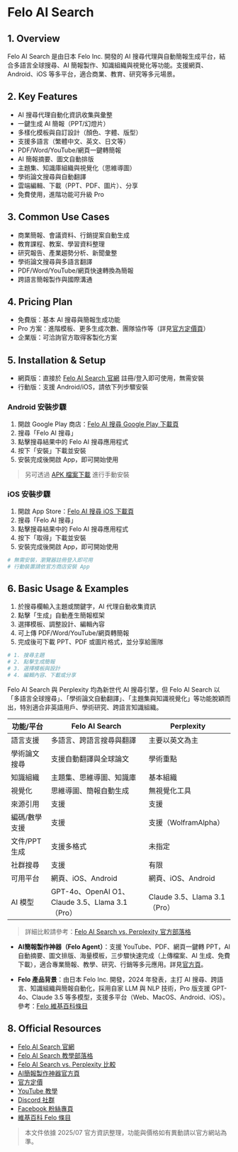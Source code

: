 # Felo AI Search

## 1. Overview
Felo AI Search 是由日本 Felo Inc. 開發的 AI 搜尋代理與自動簡報生成平台，結合多語言全球搜尋、AI 簡報製作、知識組織與視覺化等功能。支援網頁、Android、iOS 等多平台，適合商業、教育、研究等多元場景。

## 2. Key Features
- AI 搜尋代理自動化資訊收集與彙整
- 一鍵生成 AI 簡報（PPT/幻燈片）
- 多樣化模板與自訂設計（顏色、字體、版型）
- 支援多語言（繁體中文、英文、日文等）
- PDF/Word/YouTube/網頁一鍵轉簡報
- AI 簡報摘要、圖文自動排版
- 主題集、知識庫組織與視覺化（思維導圖）
- 學術論文搜尋與自動翻譯
- 雲端編輯、下載（PPT、PDF、圖片）、分享
- 免費使用，進階功能可升級 Pro

## 3. Common Use Cases
- 商業簡報、會議資料、行銷提案自動生成
- 教育課程、教案、學習資料整理
- 研究報告、產業趨勢分析、新聞彙整
- 學術論文搜尋與多語言翻譯
- PDF/Word/YouTube/網頁快速轉換為簡報
- 跨語言簡報製作與國際溝通

## 4. Pricing Plan
- 免費版：基本 AI 搜尋與簡報生成功能
- Pro 方案：進階模板、更多生成次數、團隊協作等（詳見[官方定價頁](https://felo.ai/search)）
- 企業版：可洽詢官方取得客製化方案

## 5. Installation & Setup
- 網頁版：直接於 [Felo AI Search 官網](https://felo.ai/search) 註冊/登入即可使用，無需安裝
- 行動版：支援 Android/iOS，請依下列步驟安裝

### Android 安裝步驟
1. 開啟 Google Play 商店：[Felo AI 搜尋 Google Play 下載頁](https://play.google.com/store/apps/details?id=ai.felo.search)
2. 搜尋「Felo AI 搜尋」
3. 點擊搜尋結果中的 Felo AI 搜尋應用程式
4. 按下「安裝」下載並安裝
5. 安裝完成後開啟 App，即可開始使用
> 另可透過 [APK 檔案下載](https://www.pgyer.com/biwcx6EA) 進行手動安裝

### iOS 安裝步驟
1. 開啟 App Store：[Felo AI 搜尋 iOS 下載頁](https://apps.apple.com/app/id6598782546)
2. 搜尋「Felo AI 搜尋」
3. 點擊搜尋結果中的 Felo AI 搜尋應用程式
4. 按下「取得」下載並安裝
5. 安裝完成後開啟 App，即可開始使用

```bash
# 無需安裝，瀏覽器註冊登入即可用
# 行動裝置請依官方商店安裝 App
```

## 6. Basic Usage & Examples
1. 於搜尋欄輸入主題或關鍵字，AI 代理自動收集資訊
2. 點擊「生成」自動產生簡報框架
3. 選擇模板、調整設計、編輯內容
4. 可上傳 PDF/Word/YouTube/網頁轉簡報
5. 完成後可下載 PPT、PDF 或圖片格式，並分享給團隊

```bash
# 1. 搜尋主題
# 2. 點擊生成簡報
# 3. 選擇模板與設計
# 4. 編輯內容、下載或分享
```

Felo AI Search 與 Perplexity 均為新世代 AI 搜尋引擎，但 Felo AI Search 以「多語言全球搜尋」、「學術論文自動翻譯」、「主題集與知識視覺化」等功能脫穎而出，特別適合非英語用戶、學術研究、跨語言知識組織。

| 功能/平台         | Felo AI Search                | Perplexity                |
|------------------|------------------------------|---------------------------|
| 語言支援         | 多語言、跨語言搜尋與翻譯      | 主要以英文為主            |
| 學術論文搜尋     | 支援自動翻譯與全球論文        | 學術重點                  |
| 知識組織         | 主題集、思維導圖、知識庫      | 基本組織                  |
| 視覺化           | 思維導圖、簡報自動生成        | 無視覺化工具              |
| 來源引用         | 支援                          | 支援                      |
| 編碼/數學支援    | 支援                          | 支援（WolframAlpha）      |
| 文件/PPT 生成    | 支援多格式                    | 未指定                    |
| 社群搜尋         | 支援                          | 有限                      |
| 可用平台         | 網頁、iOS、Android            | 網頁、iOS、Android        |
| AI 模型          | GPT-4o、OpenAI O1、Claude 3.5、Llama 3.1（Pro） | Claude 3.5、Llama 3.1（Pro） |

> 詳細比較請參考：[Felo AI Search vs. Perplexity 官方部落格](https://felo.ai/zh-Hant/blog/felo-ai-search-vs-perplexity-comparison-alternative/)

- **AI簡報製作神器（Felo Agent）**：支援 YouTube、PDF、網頁一鍵轉 PPT，AI 自動摘要、圖文排版、海量模板，三步驟快速完成（上傳檔案、AI 生成、免費下載），適合專業簡報、教學、研究、行銷等多元應用。詳見[官方頁](https://felo.ai/zh-Hant/agents/aijian-bao-zhi-zuo-shen-qi-AAqAnghJuBDoLhr3FAew4W)。

- **Felo 產品背景**：由日本 Felo Inc. 開發，2024 年發表，主打 AI 搜尋、跨語言、知識組織與簡報自動化，採用自家 LLM 與 NLP 技術，Pro 版支援 GPT-4o、Claude 3.5 等多模型，支援多平台（Web、MacOS、Android、iOS）。參考：[Felo 維基百科條目](https://zh.wikipedia.org/zh-tw/Felo)

## 8. Official Resources
- [Felo AI Search 官網](https://felo.ai/search)
- [Felo AI Search 教學部落格](https://felo.ai/zh-Hant/blog/ai-presentation-creation-felo-ai-search/)
- [Felo AI Search vs. Perplexity 比較](https://felo.ai/zh-Hant/blog/felo-ai-search-vs-perplexity-comparison-alternative/)
- [AI簡報製作神器官方頁](https://felo.ai/zh-Hant/agents/aijian-bao-zhi-zuo-shen-qi-AAqAnghJuBDoLhr3FAew4W)
- [官方定價](https://felo.ai/search)
- [YouTube 教學](https://www.youtube.com/playlist?list=PL_o8q8OoOfsmpy5AVjkwx4xdm79zaIm7m)
- [Discord 社群](https://discord.gg/PsReJWbThX)
- [Facebook 粉絲專頁](https://www.facebook.com/profile.php?id=61560783281853)
- [維基百科 Felo 條目](https://zh.wikipedia.org/zh-tw/Felo)

> 本文件依據 2025/07 官方資訊整理，功能與價格如有異動請以官方網站為準。